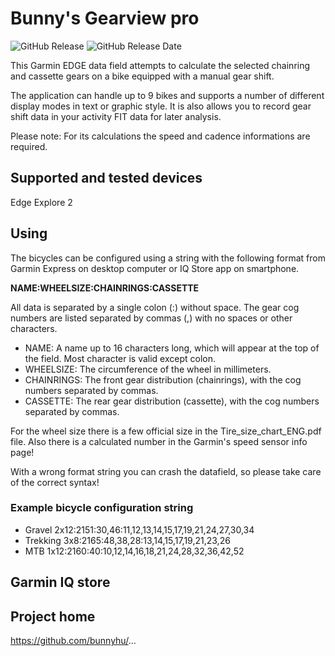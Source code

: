 # Bunny's Gearview pro
![GitHub Release](https://img.shields.io/github/v/release/bunnyhu/...)
![GitHub Release Date](https://img.shields.io/github/release-date/bunnyhu/...)

This Garmin EDGE data field attempts to calculate the selected chainring and cassette gears on a bike equipped with a manual gear shift.

The application can handle up to 9 bikes and supports a number of different display modes in text or graphic style.
It is also allows you to record gear shift data in your activity FIT data for later analysis.

Please note: For its calculations the speed and cadence informations are required.

## Supported and tested devices
Edge Explore 2

## Using
The bicycles can be configured using a string with the following format from Garmin Express on desktop computer or IQ Store app on smartphone.

**NAME:WHEELSIZE:CHAINRINGS:CASSETTE**

All data is separated by a single colon (:) without space.
The gear cog numbers are listed separated by commas (,) with no spaces or other characters.

- NAME: A name up to 16 characters long, which will appear at the top of the field. Most character is valid except colon.
- WHEELSIZE: The circumference of the wheel in millimeters.
- CHAINRINGS: The front gear distribution (chainrings), with the cog numbers separated by commas.
- CASSETTE: The rear gear distribution (cassette), with the cog numbers separated by commas.

For the wheel size there is a few official size in the Tire_size_chart_ENG.pdf file. Also there is a calculated number in the Garmin's speed sensor info page!

With a wrong format string you can crash the datafield, so please take care of the correct syntax!

### Example bicycle configuration string ###
- Gravel 2x12:2151:30,46:11,12,13,14,15,17,19,21,24,27,30,34
- Trekking 3x8:2165:48,38,28:13,14,15,17,19,21,23,26
- MTB 1x12:2160:40:10,12,14,16,18,21,24,28,32,36,42,52

## Garmin IQ store

## Project home
https://github.com/bunnyhu/...

